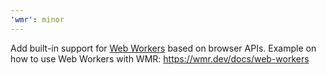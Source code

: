```yaml
---
'wmr': minor
---
```


Add built-in support for [Web Workers](https://developer.mozilla.org/en-US/docs/Web/API/Web_Workers_API/Using_web_workers) based on browser APIs. Example on how to use Web Workers with WMR: https://wmr.dev/docs/web-workers
